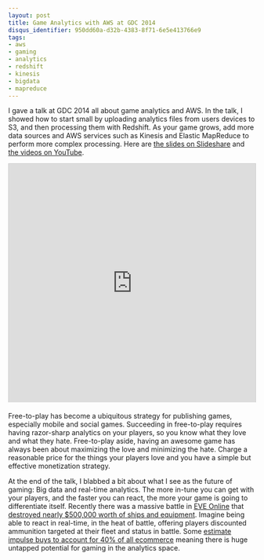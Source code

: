 ```yaml
---
layout: post
title: Game Analytics with AWS at GDC 2014
disqus_identifier: 950dd60a-d32b-4383-8f71-6e5e413766e9
tags:
- aws
- gaming
- analytics
- redshift
- kinesis
- bigdata
- mapreduce
---
```


I gave a talk at GDC 2014 all about game analytics and AWS. In the talk, I showed how to start
small by uploading analytics files from users devices to S3, and then processing them with
Redshift.  As your game grows, add more data sources and AWS services such as Kinesis
and Elastic MapReduce to perform more complex processing.
Here are <a href="http://www.slideshare.net/slideshow/embed_code/32592688">the slides on Slideshare</a>
and <a href="http://aws.amazon.com/game-hosting/GDC2014-videos/">the videos on YouTube</a>.
<!--more-->
<iframe src="http://www.slideshare.net/slideshow/embed_code/32592688" width="597" height="486" frameborder="0" marginwidth="0" marginheight="0" scrolling="no" style="border:1px solid #CCC; border-width:1px 1px 0; margin-bottom:5px; max-width: 100%;" allowfullscreen="allowfullscreen">Game Analytics with AWS</iframe>

Free-to-play has become a ubiquitous strategy for publishing
games, especially mobile and social games.  Succeeding in free-to-play requires having razor-sharp
analytics on your players, so you know what they love and what they hate.
Free-to-play aside, having an awesome game has always been about maximizing the love and
minimizing the hate. Charge a reasonable price for the things your players love and you
have a simple but effective monetization strategy.

At the end of the talk, I blabbed a bit about what I see as the future of gaming: Big data
and real-time analytics.   The more in-tune you can get with your players, and the faster
you can react, the more your game is going to differentiate itself.  Recently there was
a massive battle in [EVE Online](http://www.eveonline.com/) that
[destroyed nearly $500,000 worth of ships and equipment](http://bigstory.ap.org/article/unpaid-bill-leads-game-battle-worth-200000).
Imagine being able to react in real-time, in the heat of battle, offering players discounted
ammunition targeted at their fleet and status in battle.  Some
[estimate impulse buys to account for 40% of all ecommerce](http://blog.eyesurf.info/?p=2727)
meaning there is huge untapped potential for gaming in the analytics space.
